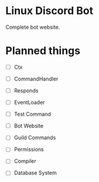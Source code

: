 # Linux Discord Bot
Complete bot website.

# Planned things
- [ ] Ctx
- [ ] CommandHandler
- [ ] Responds
- [ ] EventLoader
- [ ] Test Command
- [ ] Bot Website
- [ ] Guild Commands
- [ ] Permissions
- [ ] Compiler
- [ ] Database System

